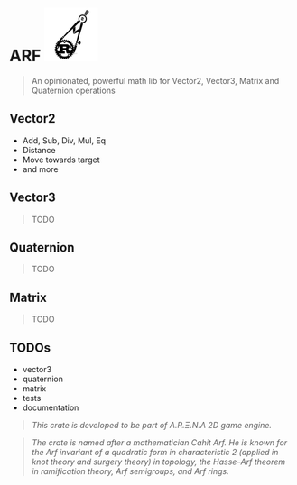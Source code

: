 # ARF ![](./misc/arf.png)

> An opinionated, powerful math lib for Vector2, Vector3, Matrix and Quaternion operations

## Vector2

- Add, Sub, Div, Mul, Eq
- Distance
- Move towards target
- and more

## Vector3

> TODO

## Quaternion

> TODO

## Matrix

> TODO

## TODOs

- vector3
- quaternion
- matrix
- tests
- documentation

> _This crate is developed to be part of Λ.R.Ξ.N.Λ 2D game engine._

> _The crate is named after a mathematician Cahit Arf. He is known for the Arf invariant of a quadratic form
> in characteristic 2 (applied in knot theory and surgery theory) in topology, the Hasse–Arf theorem
> in ramification theory, Arf semigroups, and Arf rings._
